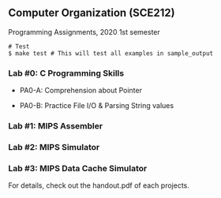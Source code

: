 ## Computer Organization (SCE212)

Programming Assignments, 2020 1st semester
```shell
# Test
$ make test # This will test all examples in sample_output
```

### Lab #0: C Programming Skills
  * PA0-A: Comprehension about Pointer

  * PA0-B: Practice File I/O & Parsing String values

### Lab #1: MIPS Assembler

### Lab #2: MIPS Simulator

### Lab #3: MIPS Data Cache Simulator

For details, check out the handout.pdf of each projects.

